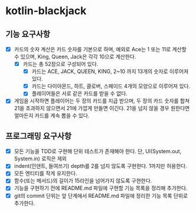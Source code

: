 # kotlin-blackjack

## 기능 요구사항
- [x] 카드의 숫자 계산은 카드 숫자를 기본으로 하며, 예외로 Ace는 1 또는 11로 계산할 수 있으며, King, Queen, Jack은 각각 10으로 계산한다.
  - [x] 카드는 총 52장으로 구성되어 있다.
    - [x] 카드는 ACE, JACK, QUEEN, KING, 2~10 까지 13개의 숫자로 이루어져 있다.
    - [x] 카드는 다이아몬드, 하트, 클로버, 스페이드 4개의 모양으로 이루어져 있다.
    - [x] 플레이어들은 서로 같은 카드를 받을 수 없다.
- [x] 게임을 시작하면 플레이어는 두 장의 카드를 지급 받으며, 두 장의 카드 숫자를 합쳐 21을 초과하지 않으면서 21에 가깝게 만들면 이긴다. 21을 넘지 않을 경우 원한다면 얼마든지 카드를 계속 뽑을 수 있다.

## 프로그래밍 요구사항
- [x] 모든 기능을 TDD로 구현해 단위 테스트가 존재해야 한다. 단, UI(System.out, System.in) 로직은 제외
- [x] indent(인덴트, 들여쓰기) depth를 2를 넘지 않도록 구현한다. 1까지만 허용한다.
- [x] 모든 엔티티를 작게 유지한다.
- [x] 함수(또는 메서드)의 길이가 15라인을 넘어가지 않도록 구현한다.
- [x] 기능을 구현하기 전에 README.md 파일에 구현할 기능 목록을 정리해 추가한다.
- [x] git의 commit 단위는 앞 단계에서 README.md 파일에 정리한 기능 목록 단위로 추가한다.
